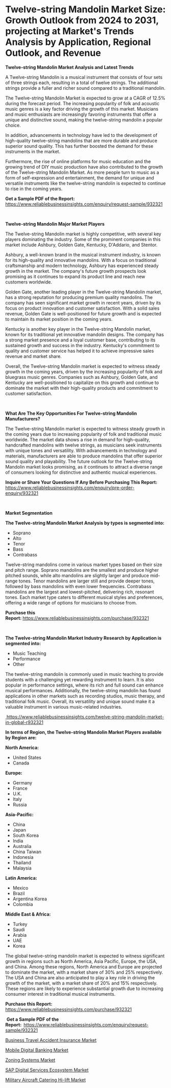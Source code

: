 <p><h1>Twelve-string Mandolin Market Size: Growth Outlook from 2024 to 2031, projecting at Market's Trends Analysis by Application, Regional Outlook, and Revenue</h1></p><p><strong>Twelve-string Mandolin Market Analysis and Latest Trends</strong></p>
<p><p>A Twelve-string Mandolin is a musical instrument that consists of four sets of three strings each, resulting in a total of twelve strings. The additional strings provide a fuller and richer sound compared to a traditional mandolin.</p><p>The Twelve-string Mandolin Market is expected to grow at a CAGR of 12.5% during the forecast period. The increasing popularity of folk and acoustic music genres is a key factor driving the growth of this market. Musicians and music enthusiasts are increasingly favoring instruments that offer a unique and distinctive sound, making the twelve-string mandolin a popular choice.</p><p>In addition, advancements in technology have led to the development of high-quality twelve-string mandolins that are more durable and produce superior sound quality. This has further boosted the demand for these instruments in the market.</p><p>Furthermore, the rise of online platforms for music education and the growing trend of DIY music production have also contributed to the growth of the Twelve-string Mandolin Market. As more people turn to music as a form of self-expression and entertainment, the demand for unique and versatile instruments like the twelve-string mandolin is expected to continue to rise in the coming years.</p></p>
<p><strong>Get a Sample PDF of the Report:&nbsp;</strong> <a href="https://www.reliablebusinessinsights.com/enquiry/request-sample/932321">https://www.reliablebusinessinsights.com/enquiry/request-sample/932321</a></p>
<p>&nbsp;</p>
<p><strong>Twelve-string Mandolin Major Market Players</strong></p>
<p><p>The Twelve-string Mandolin market is highly competitive, with several key players dominating the industry. Some of the prominent companies in this market include Ashbury, Golden Gate, Kentucky, D'Addario, and Stentor. </p><p>Ashbury, a well-known brand in the musical instrument industry, is known for its high-quality and innovative mandolins. With a focus on traditional craftsmanship and modern technology, Ashbury has experienced steady growth in the market. The company's future growth prospects look promising as it continues to expand its product line and reach new customers worldwide. </p><p>Golden Gate, another leading player in the Twelve-string Mandolin market, has a strong reputation for producing premium quality mandolins. The company has seen significant market growth in recent years, driven by its focus on product innovation and customer satisfaction. With a solid sales revenue, Golden Gate is well-positioned for future growth and is expected to maintain its market position in the coming years. </p><p>Kentucky is another key player in the Twelve-string Mandolin market, known for its traditional yet innovative mandolin designs. The company has a strong market presence and a loyal customer base, contributing to its sustained growth and success in the industry. Kentucky's commitment to quality and customer service has helped it to achieve impressive sales revenue and market share. </p><p>Overall, the Twelve-string Mandolin market is expected to witness steady growth in the coming years, driven by the increasing popularity of folk and bluegrass music genres. Companies such as Ashbury, Golden Gate, and Kentucky are well-positioned to capitalize on this growth and continue to dominate the market with their high-quality products and commitment to customer satisfaction.</p></p>
<p>&nbsp;</p>
<p><strong>What Are The Key Opportunities For Twelve-string Mandolin Manufacturers?</strong></p>
<p><p>The Twelve-string Mandolin market is expected to witness steady growth in the coming years due to increasing popularity of folk and traditional music worldwide. The market data shows a rise in demand for high-quality, handcrafted mandolins with twelve strings, as musicians seek instruments with unique tones and versatility. With advancements in technology and materials, manufacturers are able to produce mandolins that offer superior sound quality and playability. The future outlook for the Twelve-string Mandolin market looks promising, as it continues to attract a diverse range of consumers looking for distinctive and authentic musical experiences.</p></p>
<p><strong>Inquire or Share Your Questions If Any Before Purchasing This Report:</strong> <a href="https://www.reliablebusinessinsights.com/enquiry/pre-order-enquiry/932321">https://www.reliablebusinessinsights.com/enquiry/pre-order-enquiry/932321</a></p>
<p>&nbsp;</p>
<p><strong>Market Segmentation</strong></p>
<p><strong>The Twelve-string Mandolin Market Analysis by types is segmented into:</strong></p>
<p><ul><li>Soprano</li><li>Alto</li><li>Tenor</li><li>Bass</li><li>Contrabass</li></ul></p>
<p><p>Twelve-string mandolins come in various market types based on their size and pitch range. Soprano mandolins are the smallest and produce higher pitched sounds, while alto mandolins are slightly larger and produce mid-range tones. Tenor mandolins are larger still and provide deeper tones, followed by bass mandolins with even lower frequencies. Contrabass mandolins are the largest and lowest-pitched, delivering rich, resonant tones. Each market type caters to different musical styles and preferences, offering a wide range of options for musicians to choose from.</p></p>
<p><strong>Purchase this Report:&nbsp;</strong><a href="https://www.reliablebusinessinsights.com/purchase/932321">https://www.reliablebusinessinsights.com/purchase/932321</a></p>
<p>&nbsp;</p>
<p><strong>The Twelve-string Mandolin Market Industry Research by Application is segmented into:</strong></p>
<p><ul><li>Music Teaching</li><li>Performance</li><li>Other</li></ul></p>
<p><p>The twelve-string mandolin is commonly used in music teaching to provide students with a challenging yet rewarding instrument to learn. It is also popular in performance settings, where its rich and full sound can enhance musical performances. Additionally, the twelve-string mandolin has found applications in other markets such as recording studios, music therapy, and traditional folk music. Overall, its versatility and unique sound make it a valuable instrument in various music-related industries.</p></p>
<p><a href="https://www.reliablebusinessinsights.com/twelve-string-mandolin-market-in-global-r932321">&nbsp;https://www.reliablebusinessinsights.com/twelve-string-mandolin-market-in-global-r932321</a></p>
<p><strong>In terms of Region, the Twelve-string Mandolin Market Players available by Region are:</strong></p>
<p>
    <p> <strong> North America: </strong>
        <ul>
            <li>United States</li>
            <li>Canada</li>
        </ul>
        </p> 
    <p> <strong> Europe: </strong>
        <ul>
            <li>Germany</li>
            <li>France</li>
            <li>U.K.</li>
            <li>Italy</li>
            <li>Russia</li>
        </ul>
        </p> 
    <p> <strong> Asia-Pacific: </strong>
        <ul>
            <li>China</li>
            <li>Japan</li>
            <li>South Korea</li>
            <li>India</li>
            <li>Australia</li>
            <li>China Taiwan</li>
            <li>Indonesia</li>
            <li>Thailand</li>
            <li>Malaysia</li>
        </ul>
        </p> 
    <p> <strong> Latin America: </strong>
        <ul>
            <li>Mexico</li>
            <li>Brazil</li>
            <li>Argentina Korea</li>
            <li>Colombia</li>
        </ul>
        </p> 
    <p> <strong> Middle East & Africa: </strong>
        <ul>
            <li>Turkey</li>
            <li>Saudi</li>
            <li>Arabia</li>
            <li>UAE</li>
            <li>Korea</li>
        </ul>
    </p>
    </p>
<p><p>The global twelve-string mandolin market is expected to witness significant growth in regions such as North America, Asia Pacific, Europe, the USA, and China. Among these regions, North America and Europe are projected to dominate the market, with a market share of 30% and 25% respectively. The USA and China are also anticipated to play a key role in driving the growth of the market, with a market share of 20% and 15% respectively. These regions are likely to experience substantial growth due to increasing consumer interest in traditional musical instruments.</p></p>
<p><strong>Purchase this Report: </strong><a href="https://www.reliablebusinessinsights.com/purchase/932321">https://www.reliablebusinessinsights.com/purchase/932321</a></p>
<p>&nbsp;<strong>Get a Sample PDF of the Report:&nbsp;&nbsp;</strong><a href="https://www.reliablebusinessinsights.com/enquiry/request-sample/932321">https://www.reliablebusinessinsights.com/enquiry/request-sample/932321</a></p>
<p><strong></strong></p>
<p><p><a href="https://medium.com/@calekuhlman/global-business-travel-accident-insurance-market-by-product-type-by-application-by-region-and-f8e5753947dc">Business Travel Accident Insurance Market</a></p><p><a href="https://medium.com/@calekuhlman/mobile-digital-banking-market-share-size-trends-industry-analysis-report-by-type-by-end-use-9e1a85add713">Mobile Digital Banking Market</a></p><p><a href="https://medium.com/@calekuhlman/zoning-systems-market-industry-trends-and-forecast-for-period-from-2024-to-2031-e85918790550">Zoning Systems Market</a></p><p><a href="https://medium.com/@calekuhlman/global-sap-digital-services-ecosystem-market-size-is-expected-to-reach-at-a-cagr-of-4-8-10bdfbc45d26">SAP Digital Services Ecosystem Market</a></p><p><a href="https://github.com/dlwlxxqs71/Market-Research-Report-List-1/blob/main/military-aircraft-catering-hi-lift-market.md">Military Aircraft Catering Hi-lift Market</a></p></p>